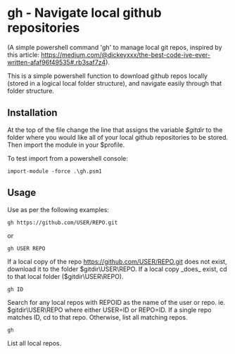 # gh - Navigate local github repositories

(A simple powershell command 'gh' to manage local git repos, inspired by this article:
https://medium.com/@dickeyxxx/the-best-code-ive-ever-written-afaf96f49535#.rb3saf7z4).

This is a simple powershell function to download github repos locally
(stored in a logical local folder structure), and
navigate easily through that folder structure.

## Installation
At the top of the file change the line that assigns the variable *$gitdir* to the folder
where you would like all of your local github repositories to be stored. Then import
the module in your $profile.

To test import from a powershell console:

`import-module -force .\gh.psm1`

## Usage

Use as per the following examples:

`gh https://github.com/USER/REPO.git`

or

`gh USER REPO`

If a local copy of the repo https://github.com/USER/REPO.git does not exist,
download it to the folder $gitdir\USER\REPO. If a local copy _does_ exist,
cd to that local folder ($gitdir\USER\REPO).

`gh ID`

Search for any local repos with REPOID as the name of the user or repo.
ie. $gitdir\USER\REPO where either USER=ID or REPO=ID.
If a single repo matches ID, cd to that repo.
Otherwise, list all matching repos.

`gh`

List all local repos.


